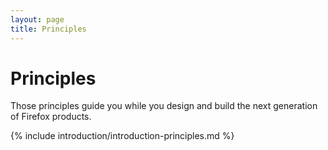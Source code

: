 ```yaml
---
layout: page
title: Principles
---
```

# Principles

Those principles guide you while you design and build the next generation of Firefox products.

{% include introduction/introduction-principles.md %}
